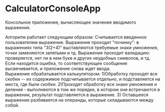 # CalculatorConsoleApp
Консольное приложение, вычисляющее значение вводимого выражения.

Алгоритм работает следующим образом:
Считывается введенное пользователем выражение.
Выражение проходит "починку": в выражениях типа "3(2+4)" выставляются требуемые знаки умножения, точки заменяются запятыми и тд.
Выражение проходит валидацию: проверяется, нет ли в нем букв и других неудобных символов, и тд. 
 Если находится ошибка, то соответствующее сообщение высвечивается, и приложение снова ждет ввода.  
Выражение обрабатывается калькулятором:
1)Обработку проходят все скобки -- их содержимое подсчитывается отдельно, и подставляется на места, где были скобки.
2)Проходят обработку все знаки умножения и деления - выполняются в том же порядке, в котором они встречаются в выражении, результат подставляется в выражение.
3) Оставшееся выражение разбивается на операнды, которые складываются между собой.





